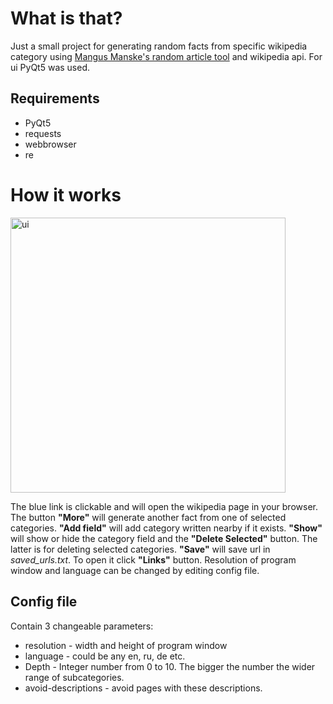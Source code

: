# What is that?
Just a small project for generating random facts from specific wikipedia category using [Mangus Manske's random article tool](https://magnustools.toolforge.org/randomarticle.php) and wikipedia api. For ui PyQt5 was used.
## Requirements
- PyQt5
- requests
- webbrowser
- re
# How it works
<img width="440" alt="ui" src="https://user-images.githubusercontent.com/90620708/163584483-d5de2f57-f280-4031-b6f5-9e80b2077738.jpg">

The blue link is clickable and will open the wikipedia page in your browser. The button **"More"** will generate another fact from one of selected categories. **"Add field"** will add category written nearby if it exists. **"Show"** will show or hide the category field and the **"Delete Selected"** button. The latter is for deleting selected categories. **"Save"** will save url in _saved_urls.txt_. To open it click **"Links"** button. Resolution of program window and language can be changed by editing config file.
## Config file
Contain 3 changeable  parameters:
- resolution - width and height of program window
- language - could be any en, ru, de etc.
- Depth - Integer number from 0 to 10. The bigger the number the wider range of subcategories. 
- avoid-descriptions - avoid pages with these descriptions.
